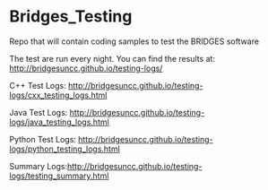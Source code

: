 # Bridges_Testing
Repo that will contain coding samples to test  the BRIDGES software

The test are run every night. You can find the results at: http://bridgesuncc.github.io/testing-logs/


C++ Test Logs: http://bridgesuncc.github.io/testing-logs/cxx_testing_logs.html <p>

Java Test Logs: http://bridgesuncc.github.io/testing-logs/java_testing_logs.html <p>
  
Python Test Logs: http://bridgesuncc.github.io/testing-logs/python_testing_logs.html<p>

Summary Logs:http://bridgesuncc.github.io/testing-logs/testing_summary.html


